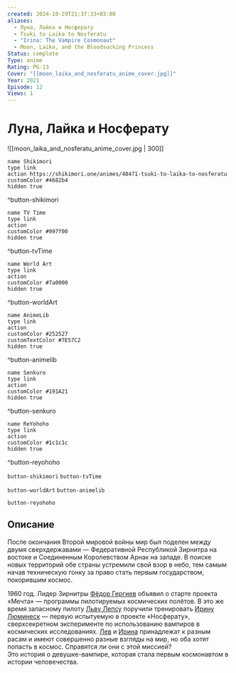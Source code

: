 ```yaml
---
created: 2024-10-29T21:37:33+03:00
aliases:
  - Луна, Лайка и Носферату
  - Tsuki to Laika to Nosferatu
  - "Irina: The Vampire Cosmonaut"
  - Moon, Laika, and the Bloodsucking Princess
Status: complete
Type: anime
Rating: PG-13
Cover: "[[moon_laika_and_nosferatu_anime_cover.jpg]]"
Year: 2021
Episode: 12
Views: 1
---
```


# Луна, Лайка и Носферату

![[moon_laika_and_nosferatu_anime_cover.jpg | 300]]

```button
name Shikimori
type link
action https://shikimori.one/animes/48471-tsuki-to-laika-to-nosferatu
customColor #4682b4
hidden true
```
^button-shikimori

```button
name TV Time
type link
action 
customColor #997f00
hidden true
```
^button-tvTime

```button
name World Art
type link
action 
customColor #7a0000
hidden true
```
^button-worldArt

```button
name AnimeLib
type link
action 
customColor #252527
customTextColor #7E57C2
hidden true
```
^button-animelib

```button
name Senkuro
type link
action 
customColor #191A21
hidden true
```
^button-senkuro

```button
name ReYohoho
type link
action 
customColor #1c1c1c
hidden true
```
^button-reyohoho



`button-shikimori` `button-tvTime`

`button-worldArt` `button-animelib`

`button-reyohoho`

## Описание

После окончания Второй мировой войны мир был поделен между двумя сверхдержавами — Федеративной Республикой Зирнитра на востоке и Соединенным Королевством Арнак на западе. В поиске новых территорий обе страны устремили свой взор в небо, тем самым начав техническую гонку за право стать первым государством, покорившим космос.

1960 год. Лидер Зирнитры [Фёдор Гергиев](https://shikimori.one/characters/199389-fyodor-gergiev) объявил о старте проекта «Мечта» — программы пилотируемых космических полётов. В это же время запасному пилоту [Льву Лепсу](https://shikimori.one/characters/194275-lev-leps) поручили тренировать [Ирину Люминеск](https://shikimori.one/characters/194274-irina-luminesk) — первую испытуемую в проекте «Носферату», сверхсекретном эксперименте по использованию вампиров в космических исследованиях. [Лев](https://shikimori.one/characters/194275-lev-leps) и [Ирина](https://shikimori.one/characters/194274-irina-luminesk) принадлежат к разным расам и имеют совершенно разные взгляды на мир, но оба хотят попасть в космос. Справятся ли они с этой миссией?  
Это история о девушке-вампире, которая стала первым космонавтом в истории человечества.
